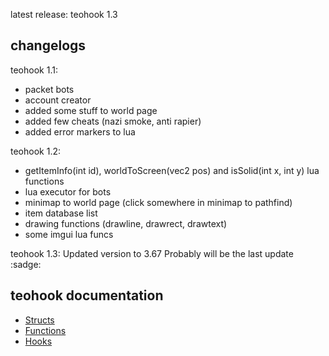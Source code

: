 latest release: teohook 1.3

## changelogs

teohook 1.1:
- packet bots
- account creator
- added some stuff to world page
- added few cheats (nazi smoke, anti rapier)
- added error markers to lua

teohook 1.2:
- getItemInfo(int id), worldToScreen(vec2 pos) and isSolid(int x, int y) lua functions
- lua executor for bots
- minimap to world page (click somewhere in minimap to pathfind)
- item database list
- drawing functions (drawline, drawrect, drawtext)
- some imgui lua funcs

teohook 1.3:
Updated version to 3.67
Probably will be the last update :sadge:

## teohook documentation
* [Structs](Structs.md)
* [Functions](Functions.md)
* [Hooks](Hooks.md)

